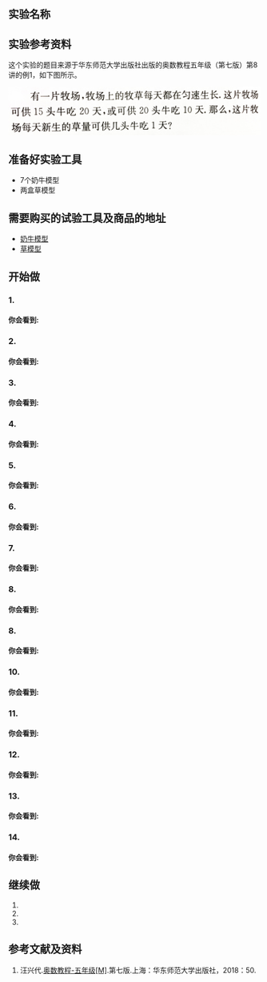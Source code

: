 ## 实验名称

## 实验参考资料

这个实验的题目来源于华东师范大学出版社出版的奥数教程五年级（第七版）第8讲的例1，如下图所示。

![](/images/五年级/牛吃草问题/牛吃草问题-奥数教程5年级-p50.jpg)

## 准备好实验工具

- 7个奶牛模型
- 两盒草模型

## 需要购买的试验工具及商品的地址

- [奶牛模型](https://item.taobao.com/item.htm?spm=a1z09.2.0.0.418e2e8do10tmc&id=554602467419&_u=pc6ncud1715)
- [草模型](https://detail.tmall.com/item.htm?spm=a230r.1.14.30.12dc6565ZGKpy5&id=580152161180&ns=1&abbucket=9&skuId=4030221498329)

## 开始做

### 1. 


#### 你会看到: 


### 2. 


#### 你会看到: 


### 3. 


#### 你会看到: 


### 4. 


#### 你会看到: 


### 5. 


#### 你会看到: 


### 6. 


#### 你会看到: 


### 7. 


#### 你会看到: 


### 8. 


#### 你会看到: 


### 8. 


#### 你会看到: 


### 10. 


#### 你会看到: 


### 11. 


#### 你会看到: 


### 12. 


#### 你会看到: 


### 13. 


#### 你会看到: 


### 14. 


#### 你会看到: 


## 继续做

1. 

2. 

3. 

## 参考文献及资料

1. 汪兴代.[奥数教程-五年级[M]](https://detail.tmall.com/item.htm?id=574778340741&spm=a1z09.2.0.0.49272e8dfRxiP3&_u=jc6ncudc78b).第七版.上海：华东师范大学出版社，2018：50.